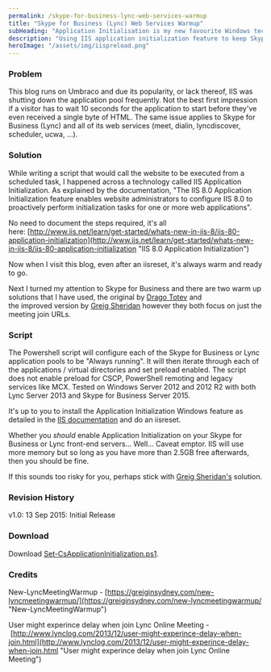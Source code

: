 ```yaml
---
permalink: /skype-for-business-lync-web-services-warmup
title: "Skype for Business (Lync) Web Services Warmup"
subHeading: "Application Initialisation is my new favourite Windows technology"
description: "Using IIS application initialization feature to keep Skype for Business (Lync) web services running"
heroImage: "/assets/img/iispreload.png"
---
```


### Problem

This blog runs on Umbraco and due its popularity, or lack thereof, IIS was shutting down the application pool frequently. Not the best first impression if a visitor has to wait 10 seconds for the application to start before they've even received a single byte of HTML. The same issue applies to Skype for Business (Lync) and all of its web services (meet, dialin, lyncdiscover, scheduler, ucwa, ...).

### Solution

While writing a script that would call the website to be executed from a scheduled task, I happened across a technology called IIS Application Initialization. As explained by the documentation, "<span>The IIS 8.0 Application Initialization feature enables website administrators to configure IIS 8.0 to proactively perform initialization tasks for one or more web applications</span>".

No need to document the steps required, it's all here: [http://www.iis.net/learn/get-started/whats-new-in-iis-8/iis-80-application-initialization](http://www.iis.net/learn/get-started/whats-new-in-iis-8/iis-80-application-initialization "IIS 8.0 Application Initialization")

Now when I visit this blog, even after an iisreset, it's always warm and ready to go.

<span>Next I turned my attention to Skype for Business and there are two warm up solutions that I have used, the original by [Drago Totev](http://www.lynclog.com/2013/12/user-might-experince-delay-when-join.html "User might experince delay when join Lync Online Meeting") and the improved version by [Greig Sheridan](https://greiginsydney.com/new-lyncmeetingwarmup/ "New-LyncMeetingWarmup") however they both focus on just the meeting join URLs. </span>

### Script

The Powershell script will configure each of the Skype for Business or Lync application pools to be "Always running". It will then iterate through each of the applications / virtual directories and set preload enabled. The script does not enable preload for CSCP, PowerShell remoting and legacy services like MCX. Tested on Windows Server 2012 and 2012 R2 with both Lync Server 2013 and Skype for Business Server 2015.

It's up to you to install the Application Initialization Windows feature as detailed in the [IIS documentation](http://www.iis.net/learn/get-started/whats-new-in-iis-8/iis-80-application-initialization "IIS 8.0 Application Initialization") and do an iisreset.

Whether you _should_ enable Application Initialization on your Skype for Business or Lync front-end servers... Well... Caveat emptor. IIS will use more memory but so long as you have more than 2.5GB free afterwards, then you should be fine.

If this sounds too risky for you, perhaps stick with [Greig Sheridan's](https://greiginsydney.com/new-lyncmeetingwarmup/ "New-LyncMeetingWarmup") solution.

### Revision History

v1.0: 13 Sep 2015: Initial Release

### Download

Download [Set-CsApplicationInitialization.ps1](/assets/misc/set-csapplicationinitialization.zip "Set-CsApplicationInitialization.zip").

### Credits

New-LyncMeetingWarmup - [https://greiginsydney.com/new-lyncmeetingwarmup/](https://greiginsydney.com/new-lyncmeetingwarmup/ "New-LyncMeetingWarmup")

User might experince delay when join Lync Online Meeting - [http://www.lynclog.com/2013/12/user-might-experince-delay-when-join.html](http://www.lynclog.com/2013/12/user-might-experince-delay-when-join.html "User might experince delay when join Lync Online Meeting")